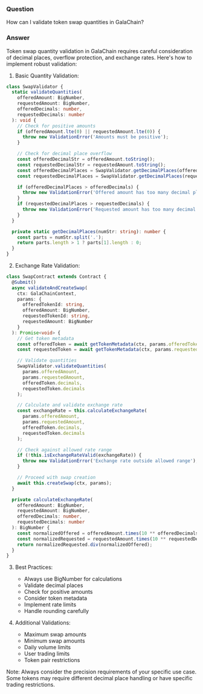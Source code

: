 ### Question


How can I validate token swap quantities in GalaChain?


### Answer


Token swap quantity validation in GalaChain requires careful consideration of decimal places, overflow protection, and exchange rates. Here's how to implement robust validation:

1. Basic Quantity Validation:
```typescript
class SwapValidator {
  static validateQuantities(
    offeredAmount: BigNumber,
    requestedAmount: BigNumber,
    offeredDecimals: number,
    requestedDecimals: number
  ): void {
    // Check for positive amounts
    if (offeredAmount.lte(0) || requestedAmount.lte(0)) {
      throw new ValidationError('Amounts must be positive');
    }

    // Check for decimal place overflow
    const offeredDecimalStr = offeredAmount.toString();
    const requestedDecimalStr = requestedAmount.toString();
    const offeredDecimalPlaces = SwapValidator.getDecimalPlaces(offeredDecimalStr);
    const requestedDecimalPlaces = SwapValidator.getDecimalPlaces(requestedDecimalStr);

    if (offeredDecimalPlaces > offeredDecimals) {
      throw new ValidationError('Offered amount has too many decimal places');
    }
    if (requestedDecimalPlaces > requestedDecimals) {
      throw new ValidationError('Requested amount has too many decimal places');
    }
  }

  private static getDecimalPlaces(numStr: string): number {
    const parts = numStr.split('.');
    return parts.length > 1 ? parts[1].length : 0;
  }
}
```

2. Exchange Rate Validation:
```typescript
class SwapContract extends Contract {
  @Submit()
  async validateAndCreateSwap(
    ctx: GalaChainContext,
    params: {
      offeredTokenId: string,
      offeredAmount: BigNumber,
      requestedTokenId: string,
      requestedAmount: BigNumber
    }
  ): Promise<void> {
    // Get token metadata
    const offeredToken = await getTokenMetadata(ctx, params.offeredTokenId);
    const requestedToken = await getTokenMetadata(ctx, params.requestedTokenId);

    // Validate quantities
    SwapValidator.validateQuantities(
      params.offeredAmount,
      params.requestedAmount,
      offeredToken.decimals,
      requestedToken.decimals
    );

    // Calculate and validate exchange rate
    const exchangeRate = this.calculateExchangeRate(
      params.offeredAmount,
      params.requestedAmount,
      offeredToken.decimals,
      requestedToken.decimals
    );

    // Check against allowed rate range
    if (!this.isExchangeRateValid(exchangeRate)) {
      throw new ValidationError('Exchange rate outside allowed range');
    }

    // Proceed with swap creation
    await this.createSwap(ctx, params);
  }

  private calculateExchangeRate(
    offeredAmount: BigNumber,
    requestedAmount: BigNumber,
    offeredDecimals: number,
    requestedDecimals: number
  ): BigNumber {
    const normalizedOffered = offeredAmount.times(10 ** offeredDecimals);
    const normalizedRequested = requestedAmount.times(10 ** requestedDecimals);
    return normalizedRequested.div(normalizedOffered);
  }
}
```

3. Best Practices:
   - Always use BigNumber for calculations
   - Validate decimal places
   - Check for positive amounts
   - Consider token metadata
   - Implement rate limits
   - Handle rounding carefully

4. Additional Validations:
   - Maximum swap amounts
   - Minimum swap amounts
   - Daily volume limits
   - User trading limits
   - Token pair restrictions

Note: Always consider the precision requirements of your specific use case. Some tokens may require different decimal place handling or have specific trading restrictions.
